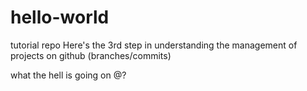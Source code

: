# hello-world
tutorial repo
Here's the 3rd step in understanding the management of projects on github (branches/commits)

what the hell is going on @?

